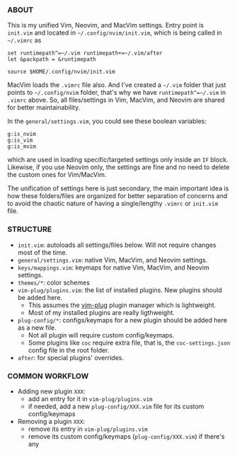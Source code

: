 ### ABOUT

This is my unified Vim, Neovim, and MacVim settings. Entry point is `init.vim` and located in
`~/.config/nvim/init.vim`, which is being called in `~/.vimrc` as

```shell
set runtimepath^=~/.vim runtimepath+=~/.vim/after
let &packpath = &runtimepath

source $HOME/.config/nvim/init.vim
```

MacVim loads the `.vimrc` file also. And I've created a `~/.vim` folder that just points to `~/.config/nvim` folder, that's why we have `runtimepath^=~/.vim` in `.vimrc` above.
So, all files/settings in Vim, MacVim, and Neovim are shared for better maintainability.

In the `general/settings.vim`, you could see these boolean variables:
```
g:is_nvim
g:is_vim
g:is_mvim
```
which are used in loading specific/targeted settings only inside an `IF` block. Likewise, if you use Neovim only, the settings are fine and no need to delete the custom ones for Vim/MacVim.

The unification of settings here is just secondary, the main important idea is how these folders/files are organized for better separation of concerns and to avoid the chaotic nature of having a single/lengthy `.vimrc` or `init.vim` file.

### STRUCTURE
- `init.vim`: autoloads all settings/files below. Will not require changes most of the time.
- `general/settings.vim`: native Vim, MacVim, and Neovim settings.
- `keys/mappings.vim`: keymaps for native Vim, MacVim, and Neovim settings.
- `themes/*`: color schemes
- `vim-plug/plugins.vim`: the list of installed plugins. New plugins should be added here.
    - This assumes the [vim-plug](https://github.com/junegunn/vim-plug) plugin manager which is lightweight.
    - Most of my installed plugins are really ligthweight.
- `plug-config/*`: configs/keymaps for a new plugin should be added here as a new file.
    - Not all plugin will require custom config/keymaps.
    - Some plugins like `coc` require extra file, that is, the `coc-settings.json` config file in the root folder.
- `after`: for special plugins' overrides.


### COMMON WORKFLOW
- Adding new plugin `XXX`:
    - add an entry for it in `vim-plug/plugins.vim`
    - if needed, add a new `plug-config/XXX.vim` file for its custom config/keymaps 
- Removing a plugin `XXX`:
    - remove its entry in `vim-plug/plugins.vim`
    - remove its custom config/keymaps (`plug-config/XXX.vim`) if there's any